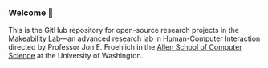 ### Welcome 👋

This is the GitHub repository for open-source research projects in the [Makeability Lab](https://makeabilitylab.cs.washington.edu/)—an advanced research lab in Human-Computer Interaction directed by Professor Jon E. Froehlich in the [Allen School of Computer Science](https://cs.washington.edu/) at the University of Washington.

